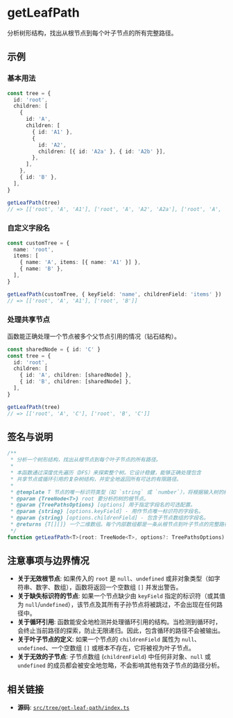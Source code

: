 # getLeafPath

<!-- 1. 简介：一句话核心功能描述 -->

分析树形结构，找出从根节点到每个叶子节点的所有完整路径。

<!-- 2. 示例：由核心功能和从测试用例中提炼的场景组成 -->

## 示例

### 基本用法

```typescript
const tree = {
  id: 'root',
  children: [
    {
      id: 'A',
      children: [
        { id: 'A1' },
        {
          id: 'A2',
          children: [{ id: 'A2a' }, { id: 'A2b' }],
        },
      ],
    },
    { id: 'B' },
  ],
}

getLeafPath(tree)
// => [['root', 'A', 'A1'], ['root', 'A', 'A2', 'A2a'], ['root', 'A', 'A2', 'A2b'], ['root', 'B']]
```

### 自定义字段名

```typescript
const customTree = {
  name: 'root',
  items: [
    { name: 'A', items: [{ name: 'A1' }] },
    { name: 'B' },
  ],
}

getLeafPath(customTree, { keyField: 'name', childrenField: 'items' })
// => [['root', 'A', 'A1'], ['root', 'B']]
```

### 处理共享节点

函数能正确处理一个节点被多个父节点引用的情况（钻石结构）。

```typescript
const sharedNode = { id: 'C' }
const tree = {
  id: 'root',
  children: [
    { id: 'A', children: [sharedNode] },
    { id: 'B', children: [sharedNode] },
  ],
}

getLeafPath(tree)
// => [['root', 'A', 'C'], ['root', 'B', 'C']]
```

<!-- 3. 签名与说明：合并了签名、参数、返回值的唯一技术核心 -->

## 签名与说明

```typescript
/**
 * 分析一个树形结构，找出从根节点到每个叶子节点的所有路径。
 *
 * 本函数通过深度优先遍历（DFS）来探索整个树。它设计稳健，能够正确处理包含
 * 共享节点或循环引用的复杂树结构，并安全地返回所有可达的有限路径。
 *
 * @template T 节点的唯一标识符类型（如 `string` 或 `number`），将根据输入树的结构自动推断。
 * @param {TreeNode<T>} root 要分析的树的根节点。
 * @param {TreePathsOptions} [options] 用于指定字段名的可选配置。
 * @param {string} [options.keyField] - 用作节点唯一标识符的字段名。
 * @param {string} [options.childrenField] - 包含子节点数组的字段名。
 * @returns {T[][]} 一个二维数组。每个内部数组都是一条从根节点到叶子节点的完整路径。如果根节点无效或未找到任何路径，则返回空数组。
 */
function getLeafPath<T>(root: TreeNode<T>, options?: TreePathsOptions): T[][]
```

<!-- 4. 注意事项与边界情况：建立用户信任 -->

## 注意事项与边界情况

- **关于无效根节点**: 如果传入的 `root` 是 `null`、`undefined` 或非对象类型（如字符串、数字、数组），函数将返回一个空数组 `[]` 并发出警告。
- **关于缺失标识符的节点**: 如果一个节点缺少由 `keyField` 指定的标识符（或其值为 `null`/`undefined`），该节点及其所有子孙节点将被跳过，不会出现在任何路径中。
- **关于循环引用**: 函数能安全地检测并处理循环引用的结构。当检测到循环时，会终止当前路径的探索，防止无限递归。因此，包含循环的路径不会被输出。
- **关于叶子节点的定义**: 如果一个节点的 `childrenField` 属性为 `null`、`undefined`、一个空数组 `[]` 或根本不存在，它将被视为叶子节点。
- **关于无效的子节点**: 子节点数组 (`childrenField`) 中任何非对象、`null` 或 `undefined` 的成员都会被安全地忽略，不会影响其他有效子节点的路径分析。

<!-- 5. 相关链接：提供唯一的、最核心的源码链接 -->

## 相关链接

- **源码**: [`src/tree/get-leaf-path/index.ts`](https://github.com/esdora-js/esdora/blob/main/packages/kit/src/tree/get-leaf-path/index.ts)
